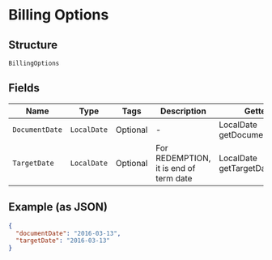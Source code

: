 
# Billing Options

## Structure

`BillingOptions`

## Fields

| Name | Type | Tags | Description | Getter | Setter |
|  --- | --- | --- | --- | --- | --- |
| `DocumentDate` | `LocalDate` | Optional | - | LocalDate getDocumentDate() | setDocumentDate(LocalDate documentDate) |
| `TargetDate` | `LocalDate` | Optional | For REDEMPTION, it is end of term date | LocalDate getTargetDate() | setTargetDate(LocalDate targetDate) |

## Example (as JSON)

```json
{
  "documentDate": "2016-03-13",
  "targetDate": "2016-03-13"
}
```

